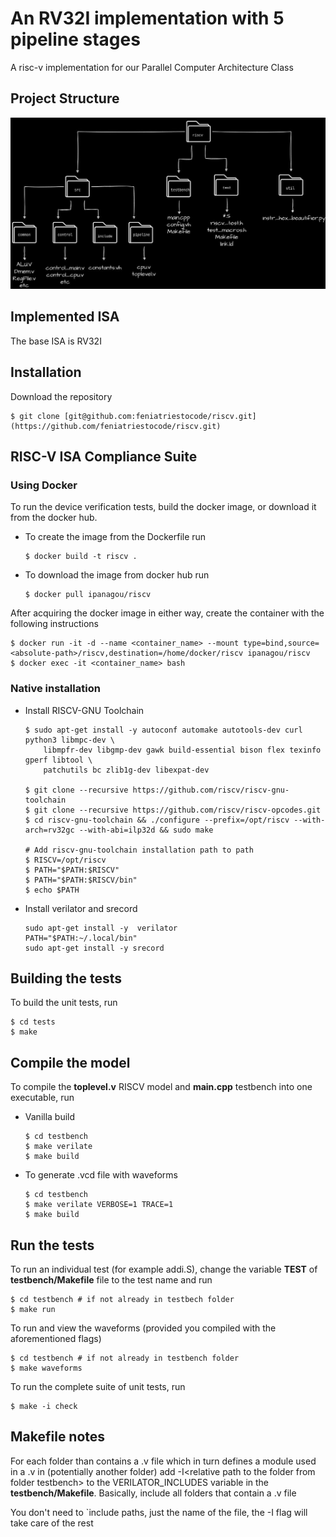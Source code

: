 # An RV32I implementation with 5 pipeline stages
A risc-v implementation for our Parallel Computer Architecture Class

## Project Structure
<picture>
  <source media="(prefers-color-scheme: dark)" srcset="docs/file_structure.jpeg">
  <img alt="" src="docs/file_structure.jpeg">
</picture>

## Implemented ISA
The base ISA is RV32I

## Installation
Download the repository
```
$ git clone [git@github.com:feniatriestocode/riscv.git](https://github.com/feniatriestocode/riscv.git)
```

## RISC-V ISA Compliance Suite

### Using Docker
To run the device verification tests, build the docker image, or download it from the docker hub.

* To create the image from the Dockerfile run
	```
	$ docker build -t riscv .
	```

* To download the image from docker hub run
	```
	$ docker pull ipanagou/riscv
	```

After acquiring the docker image in either way, create the container with the following instructions
```
$ docker run -it -d --name <container_name> --mount type=bind,source=<absolute-path>/riscv,destination=/home/docker/riscv ipanagou/riscv
$ docker exec -it <container_name> bash
```

### Native installation

* Install RISCV-GNU Toolchain
	```
	$ sudo apt-get install -y autoconf automake autotools-dev curl python3 libmpc-dev \
		libmpfr-dev libgmp-dev gawk build-essential bison flex texinfo gperf libtool \
		patchutils bc zlib1g-dev libexpat-dev

	$ git clone --recursive https://github.com/riscv/riscv-gnu-toolchain
	$ git clone --recursive https://github.com/riscv/riscv-opcodes.git
	$ cd riscv-gnu-toolchain && ./configure --prefix=/opt/riscv --with-arch=rv32gc --with-abi=ilp32d && sudo make

	# Add riscv-gnu-toolchain installation path to path
	$ RISCV=/opt/riscv
	$ PATH="$PATH:$RISCV"
	$ PATH="$PATH:$RISCV/bin"
	$ echo $PATH
	```

* Install verilator and srecord
	```
	sudo apt-get install -y  verilator
	PATH="$PATH:~/.local/bin"
	sudo apt-get install -y srecord
	```

## Building the tests
To build the unit tests, run 
```
$ cd tests
$ make
```

## Compile the model
To compile the **toplevel.v** RISCV model and **main.cpp** testbench into one executable, run

* Vanilla build
	```
	$ cd testbench
	$ make verilate
	$ make build
	```
* To generate .vcd file with waveforms
	```
	$ cd testbench
	$ make verilate VERBOSE=1 TRACE=1
	$ make build
	```

## Run the tests
To run an individual test (for example addi.S), change the variable **TEST** of **testbench/Makefile** file to the test name and run
```
$ cd testbench # if not already in testbech folder
$ make run
```

To run and view the waveforms (provided you compiled with the aforementioned flags)
```
$ cd testbench # if not already in testbench folder
$ make waveforms
```

To run the complete suite of unit tests, run
```
$ make -i check
```

## Makefile notes
For each folder than contains a .v file which in turn defines a module used in a .v in (potentially another folder) add -I\<relative path to the folder from folder testbench\> to the VERILATOR_INCLUDES variable in the **testbench/Makefile**. Basically, include all folders that contain a .v file

You don't need to `include paths, just the name of the file, the -I flag will take care of the rest

